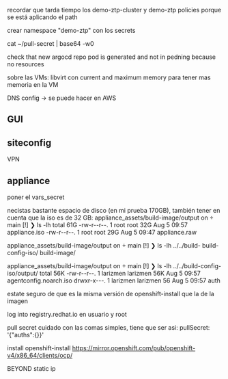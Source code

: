




recordar que tarda tiempo los demo-ztp-cluster y demo-ztp policies porque se está aplicando el path




crear namespace "demo-ztp" con los secrets

cat ~/pull-secret | base64 -w0





check that new argocd repo pod is generated and not in pedning because no resources



sobre las VMs:
libvirt con current and maximum memory para tener mas memoria en la VM




DNS config -> se puede hacer en AWS




GUI
---------------




siteconfig
---------------

VPN





appliance
----------------
poner el vars_secret



necistas bastante espacio de disco (en mi prueba 170GB), también tener en cuenta que la iso es de 32 GB:
appliance_assets/build-image/output on  main [!] 
❯ ls -lh
total 61G
-rw-r--r--. 1 root root 32G Aug  5 09:57 appliance.iso
-rw-r--r--. 1 root root 29G Aug  5 09:47 appliance.raw

appliance_assets/build-image/output on  main [!] 
❯ ls -lh ../../build-
build-config-iso/ build-image/      

appliance_assets/build-image/output on  main [!] 
❯ ls -lh ../../build-config-iso/output/
total 56K
-rw-r--r--. 1 larizmen larizmen 56K Aug  5 09:57 agentconfig.noarch.iso
drwxr-x---. 1 larizmen larizmen  56 Aug  5 09:57 auth



estate seguro de que es la misma versión de openshift-install que la de la imagen





log into registry.redhat.io en usuario y root

pull secret cuidado con las comas simples, tiene que ser asi: pullSecret: '{"auths":{<redacted>}}'



install openshift-install  https://mirror.openshift.com/pub/openshift-v4/x86_64/clients/ocp/








BEYOND
static ip